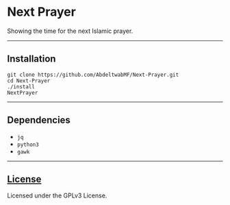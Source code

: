 # Next Prayer

Showing the time for the next Islamic prayer.

---

## Installation

```
git clone https://github.com/AbdeltwabMF/Next-Prayer.git
cd Next-Prayer
./install
NextPrayer
```

---

## Dependencies
  - `jq`
  - `python3`
  - `gawk`

---

## [License](LICENSE)
Licensed under the GPLv3 License.
